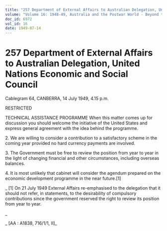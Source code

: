 ```yaml
---
title: "257 Department of External Affairs to Australian Delegation, United Nations Economic and Social Council"
volume: "Volume 16: 1948-49, Australia and the Postwar World - Beyond the Region"
doc_id: 6972
vol_id: 16
date: 1949-07-14
---
```


# 257 Department of External Affairs to Australian Delegation, United Nations Economic and Social Council

Cablegram 64, CANBERRA, 14 July 1949, 4.15 p.m.

RESTRICTED

TECHNICAL ASSISTANCE PROGRAMME When this matter comes up for discussion you should welcome the initiative of the United States and express general agreement with the idea behind the programme.

2\. We are willing to consider a contribution to a satisfactory scheme in the coming year provided no hard currency payments are involved.

3\. The Government must be free to review the position from year to year in the light of changing financial and other circumstances, including overseas balances.

4\. It is most unlikely that cabinet will consider the agendum prepared on the economic development programme in the near future.[1]

_ [1] On 21 July 1949 External Affairs re-emphasised to the delegation that it should not refer, in statements, to the desirability of compulsory contributions since the government reserved the right to review its position from year to year.

_

_ [AA : A1838, 716/1/1, II]_
